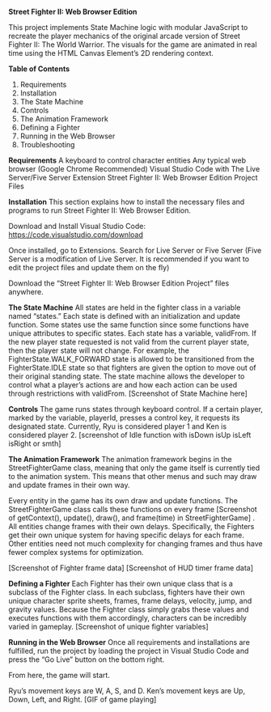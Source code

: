 **Street Fighter II: Web Browser Edition**

This project implements State Machine logic with modular JavaScript to recreate the player mechanics of the original arcade version of Street Fighter II: The World Warrior. The visuals for the game are animated in real time using the HTML Canvas Element’s 2D rendering context.

**Table of Contents**
1.	Requirements
2.	Installation
3.	The State Machine
4.	Controls
5.	The Animation Framework
6.	Defining a Fighter
7.	Running in the Web Browser
8.	Troubleshooting

**Requirements**
	A keyboard to control character entities
	Any typical web browser (Google Chrome Recommended)
	Visual Studio Code with The Live Server/Five Server Extension
	Street Fighter II: Web Browser Edition Project Files
  
**Installation**
This section explains how to install the necessary files and programs to run Street Fighter II: Web Browser Edition.

Download and Install Visual Studio Code:
https://code.visualstudio.com/download

Once installed, go to Extensions. Search for Live Server or Five Server
(Five Server is a modification of Live Server. It is recommended if you want to edit the project files and update them on the fly)

Download the “Street Fighter II: Web Browser Edition Project” files anywhere.


**The State Machine**
All states are held in the fighter class in a variable named “states.” Each state is defined with an initialization and update function. Some states use the same function since some functions have unique attributes to specific states. Each state has a variable, validFrom. If the new player state requested is not valid from the current player state, then the player state will not change.
For example, the FighterState.WALK_FORWARD state is allowed to be transitioned from the FighterState.IDLE state so that fighters are given the option to move out of their original standing state.
The state machine allows the developer to control what a player’s actions are and how each action can be used through restrictions with validFrom.
[Screenshot of State Machine here]

**Controls**
The game runs states through keyboard control. If a certain player, marked by the variable, playerId, presses a control key, it requests its designated state. Currently, Ryu is considered player 1 and Ken is considered player 2.
[screenshot of Idle function with isDown isUp isLeft isRight or smth]

**The Animation Framework**
The animation framework begins in the StreetFighterGame class, meaning that only the game itself is currently tied to the animation system. This means that other menus and such may draw and update frames in their own way.

Every entity in the game has its own draw and update functions. The StreetFighterGame class calls these functions on every frame
[Screenshot of getContext(), update(), draw(), and frame(time) in StreetFighterGame]
.
All entities change frames with their own delays. Specifically, the Fighters get their own unique system for having specific delays for each frame. Other entities need not much complexity for changing frames and thus have fewer complex systems for optimization.

[Screenshot of Fighter frame data]
[Screenshot of HUD timer frame data]

**Defining a Fighter**
Each Fighter has their own unique class that is a subclass of the Fighter class. In each subclass, fighters have their own unique character sprite sheets, frames, frame delays, velocity, jump, and gravity values. Because the Fighter class simply grabs these values and executes functions with them accordingly, characters can be incredibly varied in gameplay.
[Screenshot of unique fighter variables]

**Running in the Web Browser**
Once all requirements and installations are fulfilled, run the project by loading the project in Visual Studio Code and press the “Go Live” button on the bottom right.

From here, the game will start.

Ryu’s movement keys are W, A, S, and D.
Ken’s movement keys are Up, Down, Left, and Right.
[GIF of game playing]
